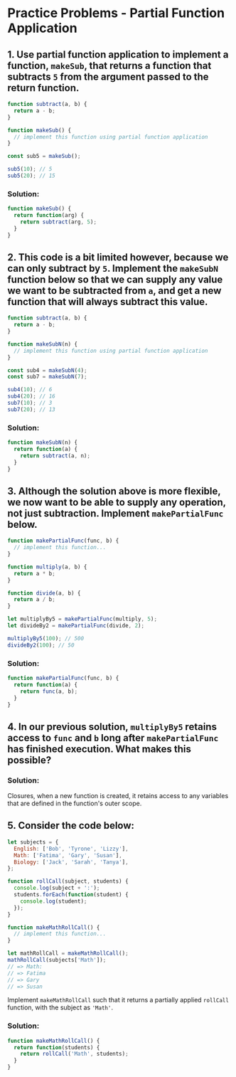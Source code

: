 # Practice Problems - Partial Function Application

## 1. Use partial function application to implement a function, `makeSub`, that returns a function that subtracts `5` from the argument passed to the return function.
```js
function subtract(a, b) {
  return a - b;
}

function makeSub() {
  // implement this function using partial function application
}

const sub5 = makeSub();

sub5(10); // 5
sub5(20); // 15
```

### Solution:
```js
function makeSub() {
  return function(arg) {
    return subtract(arg, 5);
  }
}
```

## 2. This code is a bit limited however, because we can only subtract by `5`. Implement the `makeSubN` function below so that we can supply any value we want to be subtracted from `a`, and get a new function that will always subtract this value.
```js
function subtract(a, b) {
  return a - b;
}

function makeSubN(n) {
  // implement this function using partial function application
}

const sub4 = makeSubN(4);
const sub7 = makeSubN(7);

sub4(10); // 6
sub4(20); // 16
sub7(10); // 3
sub7(20); // 13
```

### Solution:
```js
function makeSubN(n) {
  return function(a) {
    return subtract(a, n);
  }
}
```

## 3. Although the solution above is more flexible, we now want to be able to supply any operation, not just subtraction. Implement `makePartialFunc` below.
```js
function makePartialFunc(func, b) {
  // implement this function...
}

function multiply(a, b) {
  return a * b;
}

function divide(a, b) {
  return a / b;
}

let multiplyBy5 = makePartialFunc(multiply, 5);
let divideBy2 = makePartialFunc(divide, 2);

multiplyBy5(100); // 500
divideBy2(100); // 50
```

### Solution:
```js
function makePartialFunc(func, b) {
  return function(a) {
    return func(a, b);
  }
}
```

## 4. In our previous solution, `multiplyBy5` retains access to `func` and `b` long after `makePartialFunc` has finished execution. What makes this possible?

### Solution:
Closures, when a new function is created, it retains access to any variables that are defined in the function's outer scope.

## 5. Consider the code below:
```js
let subjects = {
  English: ['Bob', 'Tyrone', 'Lizzy'],
  Math: ['Fatima', 'Gary', 'Susan'],
  Biology: ['Jack', 'Sarah', 'Tanya'],
};

function rollCall(subject, students) {
  console.log(subject + ':');
  students.forEach(function(student) {
    console.log(student);
  });
}

function makeMathRollCall() {
  // implement this function...
}

let mathRollCall = makeMathRollCall();
mathRollCall(subjects['Math']);
// => Math:
// => Fatima
// => Gary
// => Susan
```
Implement `makeMathRollCall` such that it returns a partially applied `rollCall` function, with the subject as `'Math'`.


### Solution:
```js
function makeMathRollCall() {
  return function(students) {
    return rollCall('Math', students);
  }
}
```
